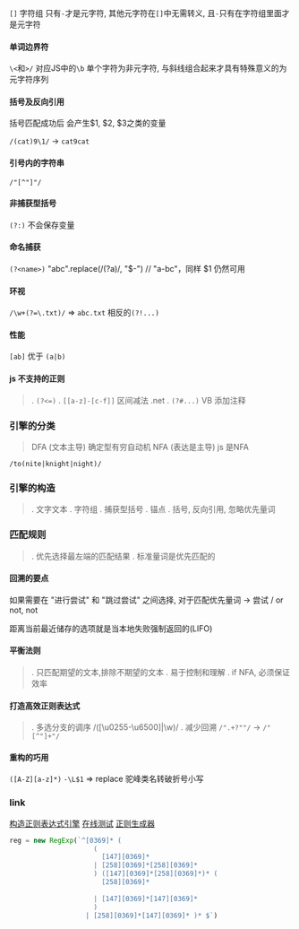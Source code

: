 `[]` 字符组
只有`-`才是元字符, 其他元字符在`[]`中无需转义, 且`-`只有在字符组里面才是元字符

#### 单词边界符
`\<`和`>/` 对应JS中的`\b`
单个字符为非元字符, 与斜线组合起来才具有特殊意义的为元字符序列

#### 括号及反向引用
括号匹配成功后 会产生$1, $2, $3之类的变量

`/(cat)9\1/` -> `cat9cat`

#### 引号内的字符串
`/"[^"]"/`

#### 非捕获型括号
`(?:)` 不会保存变量

#### 命名捕获
`(?<name>)`
"abc".replace(/(?<m>a)/, "$<m>-") // "a-bc"，同样 $1 仍然可用

#### 环视
`/\w+(?=\.txt)/` => `abc.txt` 
相反的`(?!...)`


#### 性能
`[ab]` 优于 `(a|b)`

#### js 不支持的正则
>. `(?<=)`
>. `[[a-z]-[c-f]]` 区间减法 .net
>. `(?#...)` VB 添加注释

### 引擎的分类

> DFA (文本主导) 确定型有穷自动机
> NFA (表达是主导)
js 是NFA

`/to(nite|knight|night)/`

### 引擎的构造
>. 文字文本
>. 字符组
>. 捕获型括号
>. 锚点
>. 括号, 反向引用, 忽略优先量词

### 匹配规则
>. 优先选择最左端的匹配结果
>. 标准量词是优先匹配的

#### 回溯的要点
如果需要在 "进行尝试" 和 "跳过尝试" 之间选择, 
对于匹配优先量词 -> 尝试 / or not, not

距离当前最近储存的选项就是当本地失败强制返回的(LIFO)

#### 平衡法则
>. 只匹配期望的文本,排除不期望的文本
>. 易于控制和理解
>. if NFA, 必须保证效率

#### 打造高效正则表达式
>. 多选分支的调序 /([\u0255-\u6500]|\w)/
>. 减少回溯 `/".+?""/` -> `/"[^"]+"/`

#### 重构的巧用
`([A-Z][a-z]*)`  `-\L$1`  => replace 驼峰类名转破折号小写

### link
[构造正则表达式引擎](http://www.cppblog.com/vczh/archive/2008/05/22/50763.html)
[在线测试](http://regex.zjmainstay.cn/)
[正则生成器](http://www.txt2re.com/index.php3)

```js
reg = new RegExp(`^[0369]* (
                     (
                       [147][0369]*
                     | [258][0369]*[258][0369]*
                     ) ([147][0369]*[258][0369]*)* (
                       [258][0369]*
                    
                     | [147][0369]*[147][0369]*
                     )
                   | [258][0369]*[147][0369]* )* $`)
                   
```



